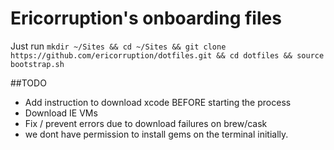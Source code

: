 # Ericorruption's onboarding files
Just run `mkdir ~/Sites && cd ~/Sites && git clone https://github.com/ericorruption/dotfiles.git && cd dotfiles && source bootstrap.sh`

##TODO
* Add instruction to download xcode BEFORE starting the process
* Download IE VMs
* Fix / prevent errors due to download failures on brew/cask
* we dont have permission to install gems on the terminal initially.
